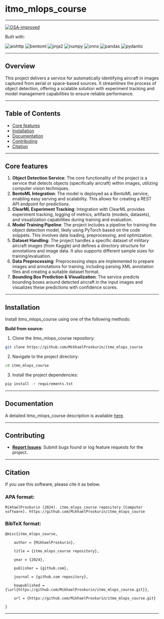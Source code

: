 # itmo_mlops_course

---

[![OSA-improved](https://img.shields.io/badge/improved%20by-OSA-yellow)](https://github.com/aimclub/OSA)

Built with:

![aiohttp](https://img.shields.io/badge/AIOHTTP-2C5BB4.svg?style={0}&logo=AIOHTTP&logoColor=white)
![bentoml](https://img.shields.io/badge/BentoML-000000.svg?style={0}&logo=BentoML&logoColor=white)
![jinja2](https://img.shields.io/badge/Jinja-B41717.svg?style={0}&logo=Jinja&logoColor=white)
![numpy](https://img.shields.io/badge/NumPy-013243.svg?style={0}&logo=NumPy&logoColor=white)
![onnx](https://img.shields.io/badge/ONNX-005CED.svg?style={0}&logo=ONNX&logoColor=white)
![pandas](https://img.shields.io/badge/pandas-150458.svg?style={0}&logo=pandas&logoColor=white)
![pydantic](https://img.shields.io/badge/Pydantic-E92063.svg?style={0}&logo=Pydantic&logoColor=white)

---

## Overview

This project delivers a service for automatically identifying aircraft in images captured from aerial or space-based sources. It streamlines the process of object detection, offering a scalable solution with experiment tracking and model management capabilities to ensure reliable performance.

---

## Table of Contents

- [Core features](#core-features)
- [Installation](#installation)
- [Documentation](#documentation)
- [Contributing](#contributing)
- [Citation](#citation)

---
## Core features

1. **Object Detection Service**: The core functionality of the project is a service that detects objects (specifically aircraft) within images, utilizing computer vision techniques.
2. **BentoML Integration**: The model is deployed as a BentoML service, enabling easy serving and scalability. This allows for creating a REST API endpoint for predictions.
3. **ClearML Experiment Tracking**: Integration with ClearML provides experiment tracking, logging of metrics, artifacts (models, datasets), and visualization capabilities during training and evaluation.
4. **Model Training Pipeline**: The project includes a pipeline for training the object detection model, likely using PyTorch based on the code snippets. This involves data loading, preprocessing, and optimization.
5. **Dataset Handling**: The project handles a specific dataset of military aircraft images (from Kaggle) and defines a directory structure for annotations and image data. It also supports different sample sizes for training/evaluation.
6. **Data Preprocessing**: Preprocessing steps are implemented to prepare images and annotations for training, including parsing XML annotation files and creating a suitable dataset format.
7. **Bounding Box Prediction & Visualization**: The service predicts bounding boxes around detected aircraft in the input images and visualizes these predictions with confidence scores.

---

## Installation

Install itmo_mlops_course using one of the following methods:

**Build from source:**

1. Clone the itmo_mlops_course repository:
```sh
git clone https://github.com/MikhaelProskurin/itmo_mlops_course
```

2. Navigate to the project directory:
```sh
cd itmo_mlops_course
```

3. Install the project dependencies:

```sh
pip install -r requirements.txt
```

---

## Documentation

A detailed itmo_mlops_course description is available [here](https://github.com/MikhaelProskurin/itmo_mlops_course/tree/master/mkdocs_temp/docs).

---

## Contributing

- **[Report Issues](https://github.com/MikhaelProskurin/itmo_mlops_course/issues)**: Submit bugs found or log feature requests for the project.

---

## Citation

If you use this software, please cite it as below.

### APA format:

    MikhaelProskurin (2024). itmo_mlops_course repository [Computer software]. https://github.com/MikhaelProskurin/itmo_mlops_course

### BibTeX format:

    @misc{itmo_mlops_course,

        author = {MikhaelProskurin},

        title = {itmo_mlops_course repository},

        year = {2024},

        publisher = {github.com},

        journal = {github.com repository},

        howpublished = {\url{https://github.com/MikhaelProskurin/itmo_mlops_course.git}},

        url = {https://github.com/MikhaelProskurin/itmo_mlops_course.git}

    }

---
